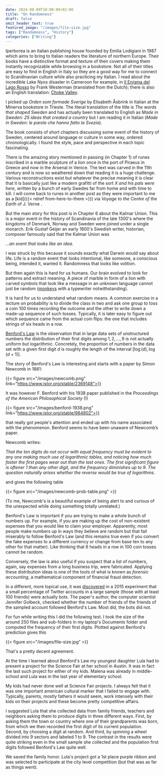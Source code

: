 ```yaml
---
date: 2024-08-09T10:00:09+02:00
title: "On Randomness"
draft: false
omit_header_text: true
featured_image: "/images/file-size.jpg"
tags: ["Randomness", "History"]
categories: ["Writing"]
---
```


Iperborea is an italian publishing house founded by Emilia Lodigiani
in 1987 which aims to bring to Italian readers the literature of
northern Europe. Their books have a distinctive format and texture of
their covers making them instantly recognizable while browsing in a
bookstore. Not all of their titles are easy to find in English in
Italy so they are a good way for me to connect to Scandinavian culture
while also practicing my Italian. I read about the incredible Lake
Nyos disaster in Cameroon for example, in [Il Enigma del Lago
Rosso](https://iperborea.com/titolo/426/lenigma-del-lago-rosso/) by
Frank Westerman (translated from the Dutch); there is also an English
translation: [Choke
Valley](https://www.frankwesterman.nl/books/choke-valley).

I picked up *Orden som formade Sverige* by Elisabeth Åsbrink in
Italian at the Minerva bookstore in Trieste.  The literal translation
of the title is *The words that shaped Sweden* and has actually been
translated to English as *Made in Sweden: 25 ideas that created a
country* but I am reading it in Italian (*Made in Sweden: le parole
che hanno fatto la Svezia*).

The book consists of short chapters discussing some event of the
history of Sweden, centered around language or culture in some way,
ordered chronologically.  I found the style, pace and perspective in
each topic fascinating.

There is the amazing story mentioned in passing (in Chapter 1) of
runes inscribed in a marble sculpture of a lion once in the port of
Piraeus in Greece and now in the Arsenal in Venice. The text was
carved in the 11th century and is now so weathered down that reading
it is a huge challenge. Various reconstructions exist but whatever the
precise meaning it is clear that it is basically just like a modern
grafitti of the sort *X and his pals were here*, written by a bunch of
early Swedes far from home and with time to kill. I will come back to
runes in another post as they were important to me as a [kid]({{<
relref from-here-to-there >}}) via *Voyage to the Centre of the Earth*
of J. Verne .

But the main story for this post is in Chapter 6 about the Kalmar
Union. This is a major event in the history of Scandinavia of the late
1300's where the kingdoms of Denmark, Norway and Sweden were joined
under a single monarch. Erik Gustaf Geijer an early 1800's Swedish
writer, historian, composer famously said that the Kalmar Union was

*...an event that looks like an idea*.

I was struck by this because it sounds exactly what Darwin would say
about life. Life is a random event that looks intentional, like
someone, a conscious being, intended it, wanted it. Randomness that
looks like volition.

But then again this is hard for us humans. Our brain evolved to look
for patterns and extract meaning. A piece of marble in form of a lion
with carved symbols that look like a message in an unknown language
cannot just be random
([monkeys](https://www.theguardian.com/uk/2003/may/09/science.arts)
with a typewriter notwithstanding).

It is hard for us to understand what random means. A common exercise
in a lecture on probability is to divide the class in two and ask one
group to toss a coin 100 times recording the outcome and the other to
write down a made-up sequence of such tosses. Typically, it is later
easy to figure out which sequence came from the actual coin flips: the
one that includes strings of six heads in a row.

[Benford's Law](https://en.wikipedia.org/wiki/Benford's_law) is the
observation that in large data sets of unstructured numbers the
distribution of their first digits among $1,2,...,9$ is not actually
uniform but logarithmic. Concretely, the proportion of numbers in
the data set with a given first digit $d$ is roughly the length of the
interval $[\log(d),\log(d+1)]$.

The story of Benford's Law is interesting and starts with a paper by
Simon Newcomb in 1881:

{{< figure src="/images/newcomb.png" link="https://www.jstor.org/stable/2369148">}}

It was however F. Benford with his 1938 paper published in the *Proceedings of
the American Philosophical Society* (!)

{{< figure src="/images/benford-1938.png" link="https://www.jstor.org/stable/984802">}}

that really got people's attention and ended up with his name
associated with the phenomenon. Benford seems to have been unaware of
Newcomb’s paper.

Newcomb writes:

   *That the ten digits do not occur with equal frequency must be
evident to any one making much use of logarithmic tables, and noticing
how much faster the first pages wear out than the last ones. The first
significant figure is oftener 1 than any other digit, and the
frequency diminishes up to 9. The question naturally arises whether
the reverse would be true of logarithms.*

and gives the following table

{{< figure src="/images/newcomb-prob-table.png" >}}

(To me, Newcomb's is a beautiful example of being alert to and curious
of the unexpected while doing something totally unrelated.)

Benford's Law is important if you are trying to make a whole bunch of
numbers up. For example, if you are making up the cost of non-existent
expenses that you would like to claim your employer. Apparently, most
people make numbers up in ways they believe are random but that fail
miserably to follow Benford's Law (and this remains true even if you
convert the fake expenses to a different currency or change from base
ten to any other for that matter). Like thinking that 6 heads in a row
in 100 coin tosses cannot be random.

Conversely, the law is also useful if you suspect that a list of
numbers, again, say expenses from a long business trip, were
fabricated. Applying these distribution ideas is one of the tools of
what is known as *forensic accounting*, a mathematical component of
financial fraud detection.

In a different, more topical use, it was
[discovered](https://journals.plos.org/plosone/article?id=10.1371/journal.pone.0135169)
in a 2015 experiment that a small percentage of Twitter accounts in a
large sample (those with at least 100 friends) were actually bots. The
paper's author, the computer scientist Jennifer Golbeck, checked
whether the number of friends of the friends of the sampled account
followed Benford's Law. Most did, the bots did not.

For fun while writing this I did the following test. I took the size
of the around 250 files and sub-folders in my laptop's Documents
folder and computed the frequency of their first digits. Plotted
against Benford's prediction gives this

{{< figure src="/images/file-size.jpg" >}}

That's a pretty decent agreement.

At the time I learned about Benford's Law my youngest daughter Lula
had to present a project for the Science Fair at her school in
Austin. It was in fact the last such project for either of my
kids. Malena was already in middle-school and Lula was in the last
year of elementary school.

My kids had never done well at Science Fair projects. I always felt
that it was one important american cultural marker that I failed to
engage with. Typically, parents, mostly fathers it would seem, work
intensely with their kids on their projects and these become pretty
competitive affairs.

I suggested Lula that she collected data from family friends, teachers
and neighbors asking them to produce digits in three different
ways. First, by asking them the town or country where one of their
grandparents was born, from which we then recorded the first digit of
its current population. Second, by choosing a digit at random. And
third, by spinning a wheel divided into 9 sectors and labeled 1 to 9.
The contrast in the results were quite striking even in the small
sample she collected and the population first digits followed
Benford's Law quite well.

We saved the family honor. Lula's project got a 1st place purple
ribbon and was selected to participate at the city level competition
(but that was as far as things went).
